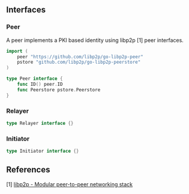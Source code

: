 ## Interfaces

### Peer

A peer implements a PKI based identity using libp2p [1] peer interfaces.

```go
import (
	peer "https://github.com/libp2p/go-libp2p-peer"
	pstore "github.com/libp2p/go-libp2p-peerstore"
)

type Peer interface {
	func ID() peer.ID
	func Peerstore pstore.Peerstore
}

```

### Relayer

```go
type Relayer interface {}
```

### Initiator

```go
type Initiator interface {}
```

## References

[1] [libp2p - Modular peer-to-peer networking stack](https://github.com/libp2p)
